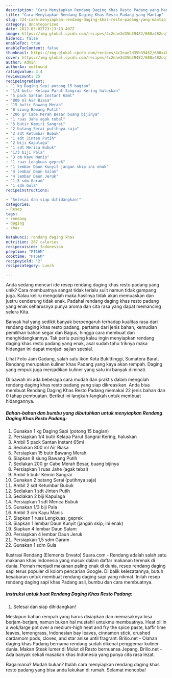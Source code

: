 ```yaml
---
description: "Cara Menyiapkan Rendang Daging Khas Resto Padang yang Mantap"
title: "Cara Menyiapkan Rendang Daging Khas Resto Padang yang Mantap"
slug: 724-cara-menyiapkan-rendang-daging-khas-resto-padang-yang-mantap
category: Uncategorized
date: 2022-05-02T23:13:13.407Z
image: https://img-global.cpcdn.com/recipes/4c2eae2d35b39482/680x482cq70/rendang-daging-khas-resto-padang-foto-resep-utama.jpg
hideToc: false
enableToc: true
enableTocContent: false
thumbnail: https://img-global.cpcdn.com/recipes/4c2eae2d35b39482/680x482cq70/rendang-daging-khas-resto-padang-foto-resep-utama.jpg
cover: https://img-global.cpcdn.com/recipes/4c2eae2d35b39482/680x482cq70/rendang-daging-khas-resto-padang-foto-resep-utama.jpg
author: Admin
authorAv: notfound
ratingvalue: 3.4
reviewcount: 25
recipeingredient:
- "1 kg Daging Sapi potong 15 bagian"
- "1/4 butir Kelapa Parut Sangrai Kering haluskan"
- "5 pack Santan Instant 65ml"
- "800 ml Air Biasa"
- "15 butir Bawang Merah"
- "8 siung Bawang Putih"
- "200 gr Cabe Merah Besar buang bijinya"
- "1 ruas Jahe agak tebal"
- "5 butir Kemiri Sangrai"
- "2 batang Serai putihnya saja"
- "2 sdt Ketumbar Bubuk"
- "1 sdt Jinten Putih"
- "2 biji Kapulaga"
- "1 sdt Merica Bubuk"
- "1/3 biji Pala"
- "3 cm Kayu Manis"
- "1 ruas Lengkuas geprek"
- "1 lembar Daun Kunyit jangan skip ini enak"
- "4 lembar Daun Salam"
- "4 lembar Daun Jeruk"
- "1,5 sdm Garam"
- "1 sdm Gula"
recipeinstructions:

- "Selesai dan siap dihidangkan!"
categories:
- Resep
tags:
- rendang
- daging
- khas

katakunci: rendang daging khas 
nutrition: 207 calories
recipecuisine: Indonesian
preptime: "PT16M"
cooktime: "PT56M"
recipeyield: "2"
recipecategory: Lunch

---
```





Anda sedang mencari ide resep rendang daging khas resto padang yang unik? Cara membuatnya sangat tidak terlalu sulit namun tidak gampang juga. Kalau keliru mengolah maka hasilnya tidak akan memuaskan dan justru cenderung tidak enak. Padahal rendang daging khas resto padang yang enak seharusnya punya aroma dan cita rasa yang dapat memancing selera Kita.





Banyak hal yang sedikit banyak berpengaruh terhadap kualitas rasa dari rendang daging khas resto padang, pertama dari jenis bahan, kemudian pemilihan bahan segar dan Bagus, hingga cara membuat dan menghidangkannya. Tak perlu pusing kalau ingin menyiapkan rendang daging khas resto padang yang enak,      asal sudah tahu triknya maka hidangan ini dapat menjadi sajian spesial.














Lihat Foto Jam Gadang, salah satu ikon Kota Bukittinggi, Sumatera Barat. Rendang merupakan kuliner khas Padang yang kaya akan rempah. Daging yang empuk juga menjadikan kuliner yang satu ini banyak diminati.






Di bawah ini ada beberapa cara mudah dan praktis dalam mengolah rendang daging khas resto padang yang siap dikreasikan. Anda bisa membuat Rendang Daging Khas Resto Padang memakai 22 jenis bahan dan 0 tahap pembuatan. Berikut ini langkah-langkah untuk membuat hidangannya.

<!--inarticleads1-->

##### Bahan-bahan dan bumbu yang dibutuhkan untuk menyiapkan Rendang Daging Khas Resto Padang:

1. Gunakan 1 kg Daging Sapi (potong 15 bagian)
1. Persiapkan 1/4 butir Kelapa Parut Sangrai Kering, haluskan
1. Ambil 5 pack Santan Instant 65ml
1. Sediakan 800 ml Air Biasa
1. Persiapkan 15 butir Bawang Merah
1. Siapkan 8 siung Bawang Putih
1. Sediakan 200 gr Cabe Merah Besar, buang bijinya
1. Persiapkan 1 ruas Jahe (agak tebal)
1. Ambil 5 butir Kemiri Sangrai
1. Gunakan 2 batang Serai (putihnya saja)
1. Ambil 2 sdt Ketumbar Bubuk
1. Sediakan 1 sdt Jinten Putih
1. Sediakan 2 biji Kapulaga
1. Persiapkan 1 sdt Merica Bubuk
1. Gunakan 1/3 biji Pala
1. Ambil 3 cm Kayu Manis
1. Siapkan 1 ruas Lengkuas, geprek
1. Siapkan 1 lembar Daun Kunyit (jangan skip, ini enak)
1. Siapkan 4 lembar Daun Salam
1. Persiapkan 4 lembar Daun Jeruk
1. Persiapkan 1,5 sdm Garam
1. Gunakan 1 sdm Gula


Ilustrasi Rendang (Elements Envato) Suara.com - Rendang adalah salah satu makanan khas Indonesia yang masuk dalam daftar makanan terenak di dunia. Pernah menjadi makanan paling enak di dunia, resep rendang daging sapi terus populer di kolom pencarian Google. Di balik kelezatannya, butuh kesabaran untuk membuat rendang daging sapi yang nikmat. Inilah resep rendang daging sapi khas Padang asli, bumbu dan cara membuatnya. 

<!--inarticleads2-->

##### Instruksi untuk buat Rendang Daging Khas Resto Padang:


1. Selesai dan siap dihidangkan!

Meskipun bahan rempah yang harus disiapkan dan memasaknya bisa berjam-berjam, namun bukan hal mustahil untukmu membuatnya. Heat oil in a wok/large pot over a medium-high heat and fry the spice paste, kaffir lime leaves, lemongrass, Indonesian bay leaves, cinnamon stick, crushed cardamom pods, cloves, and star anise until fragrant. Brilio.net - Olahan daging khas Padang bernama rendang sudah dikenal penggemar kuliner dunia. Makan Steak lumer di Mulut di Resto bernuansa Jepang. Brilio.net - Ada banyak sekali masakan khas Indonesia yang punya cita rasa lezat. 

Bagaimana? Mudah bukan? Itulah cara menyiapkan rendang daging khas resto padang yang bisa anda lakukan di rumah. Selamat mencoba!
